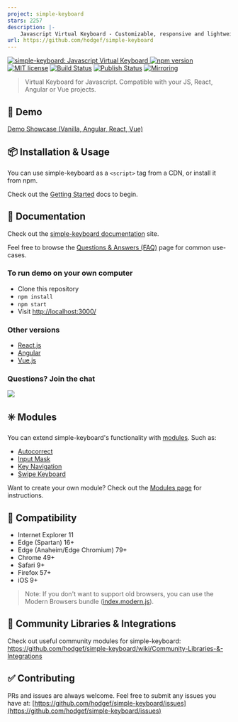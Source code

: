 ```yaml
---
project: simple-keyboard
stars: 2257
description: |-
    Javascript Virtual Keyboard - Customizable, responsive and lightweight
url: https://github.com/hodgef/simple-keyboard
---
```


<p>
  <a href="https://simple-keyboard.com/demo">
	<img alt="simple-keyboard: Javascript Virtual Keyboard" src="https://user-images.githubusercontent.com/25509135/187999993-fb5422fd-a56f-4a9a-84a9-55c94478f61c.gif">
  </a>
<a href="https://www.npmjs.com/package/simple-keyboard"><img src="https://badgen.net/npm/v/simple-keyboard?color=blue" alt="npm version"></a> <a href="https://github.com/hodgef/simple-keyboard/blob/master/LICENSE"><img src="https://img.shields.io/badge/License-MIT-blue.svg" alt="MIT license"></a> <a href="https://github.com/hodgef/simple-keyboard/actions"><img alt="Build Status" src="https://github.com/hodgef/simple-keyboard/workflows/Build/badge.svg" /></a> <a href="https://github.com/hodgef/simple-keyboard/actions"><img alt="Publish Status" src="https://github.com/hodgef/simple-keyboard/workflows/Publish/badge.svg" /></a> <a href="https://gitlab.com/hodgef/simple-keyboard" target="_blank"><img alt="Mirroring" src="https://github.com/hodgef/simple-keyboard/actions/workflows/mirroring.yml/badge.svg" /></a>
</p>

<blockquote>Virtual Keyboard for Javascript. Compatible with your JS, React, Angular or Vue projects.</blockquote>

## 🚀 Demo

[Demo Showcase (Vanilla, Angular, React, Vue)](https://simple-keyboard.com/demo)

## 📦 Installation & Usage

You can use simple-keyboard as a `<script>` tag from a CDN, or install it from npm.

Check out the [Getting Started](https://simple-keyboard.com/getting-started) docs to begin.

## 📖 Documentation

Check out the [simple-keyboard documentation](https://simple-keyboard.com/documentation) site.

Feel free to browse the [Questions & Answers (FAQ)](https://simple-keyboard.com/qa-use-cases/) page for common use-cases.

### To run demo on your own computer

- Clone this repository
- `npm install`
- `npm start`
- Visit [http://localhost:3000/](http://localhost:3000/)

### Other versions

- [React.js](https://github.com/hodgef/react-simple-keyboard)
- [Angular](https://simple-keyboard.com/demo)
- [Vue.js](https://simple-keyboard.com/demo)

### Questions? Join the chat

<a href="https://discordapp.com/invite/SJexsCG" title="Join our Discord chat" target="_blank"><img src="https://discordapp.com/api/guilds/498978399801573396/widget.png?style=banner2" align="center"></a>

## ✳️ Modules

You can extend simple-keyboard's functionality with [modules](https://hodgef.com/simple-keyboard/modules/). Such as:

- [Autocorrect](https://hodgef.com/simple-keyboard/modules/autocorrect/)
- [Input Mask](https://hodgef.com/simple-keyboard/modules/input-mask/)
- [Key Navigation](https://hodgef.com/simple-keyboard/modules/key-navigation/)
- [Swipe Keyboard](https://hodgef.com/simple-keyboard/modules/swipe-keyboard/)

Want to create your own module? Check out the [Modules page](https://hodgef.com/simple-keyboard/modules/) for instructions.

## 🎯 Compatibility

- Internet Explorer 11
- Edge (Spartan) 16+
- Edge (Anaheim/Edge Chromium) 79+
- Chrome 49+
- Safari 9+
- Firefox 57+
- iOS 9+

> Note: If you don't want to support old browsers, you can use the Modern Browsers bundle ([index.modern.js](https://github.com/hodgef/simple-keyboard/blob/master/build)).

## 🔶 Community Libraries & Integrations
Check out useful community modules for simple-keyboard:<br />
https://github.com/hodgef/simple-keyboard/wiki/Community-Libraries-&-Integrations

## ✅ Contributing

PRs and issues are always welcome. Feel free to submit any issues you have at:
[https://github.com/hodgef/simple-keyboard/issues](https://github.com/hodgef/simple-keyboard/issues)

